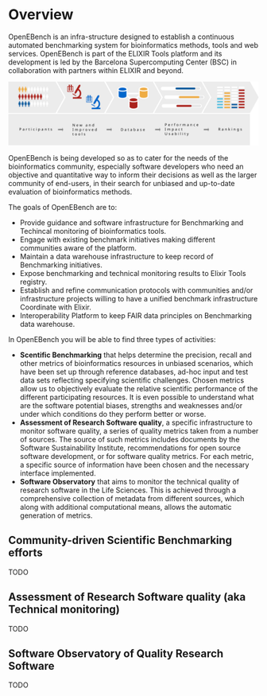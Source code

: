 # Overview

OpenEBench is an infra-structure designed to establish a continuous automated benchmarking system for bioinformatics methods, tools and web services. OpenEBench is part of the ELIXIR Tools platform and its development is led by the Barcelona Supercomputing Center (BSC) in collaboration with partners within ELIXIR and beyond.

![1](../media/Diagram_with_textbox.svg)

OpenEBench is being developed so as to cater for the needs of the bioinformatics community, especially software developers who need an objective and quantitative way to inform their decisions as well as the larger community of end-users, in their search for unbiased and up-to-date evaluation of bioinformatics methods.

The goals of OpenEBench are to:

* Provide guidance and software infrastructure for Benchmarking and Techincal monitoring of bioinformatics tools.
* Engage with existing benchmark initiatives making different communities aware of the platform.
* Maintain a data warehouse infrastructure to keep record of Benchmarking initiatives.
* Expose benchmarking and technical monitoring results to Elixir Tools registry.
* Establish and refine communication protocols with communities and/or infrastructure projects willing to have a unified benchmark infrastructure Coordinate with Elixir.
* Interoperability Platform to keep FAIR data principles on Benchmarking data warehouse.

In OpenEBench you will be able to find three types of activities:

* **Scentific Benchmarking** that helps determine the precision, recall and other metrics of bioinformatics resources in unbiased scenarios, which have been set up through reference databases, ad-hoc input and test data sets reflecting specifying scientific challenges. Chosen metrics allow us to objectively evaluate the relative scientific performance of the different participating resources. It is even possible to understand what are the software potential biases, strengths and weaknesses and/or under which conditions do they perform better or worse.
* **Assessment of Research Software quality**, a specific infrastructure to monitor software quality, a series of quality metrics taken from a number of sources. The source of such metrics includes documents by the Software Sustainability Institute, recommendations for open source software development, or for software quality metrics. For each metric, a specific source of information have been chosen and the necessary interface implemented.
* **Software Observatory** that aims to monitor the technical quality of research software in the Life Sciences. This is achieved through a comprehensive collection of metadata from different sources, which along with additional computational means, allows the automatic generation of metrics.

## Community-driven Scientific Benchmarking efforts

TODO

## Assessment of Research Software quality (aka Technical monitoring)

TODO

## Software Observatory of Quality Research Software

TODO
